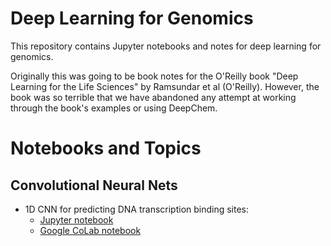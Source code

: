 # Deep Learning for Genomics

This repository contains Jupyter notebooks and notes for 
deep learning for genomics.

Originally this was going to be book notes for the
O'Reilly book "Deep Learning for the Life Sciences"
by Ramsundar et al (O'Reilly). However, the book was
so terrible that we have abandoned any attempt at working
through the book's examples or using DeepChem.

# Notebooks and Topics

## Convolutional Neural Nets

* 1D CNN for predicting DNA transcription binding sites:
    * [Jupyter notebook](keras_cnn1d_dna_transcription.ipynb)
    * [Google CoLab notebook](https://colab.research.google.com/github/charlesreid1/dib-deep-chem/blob/master/ch6/keras_ch6_improved.ipynb)


